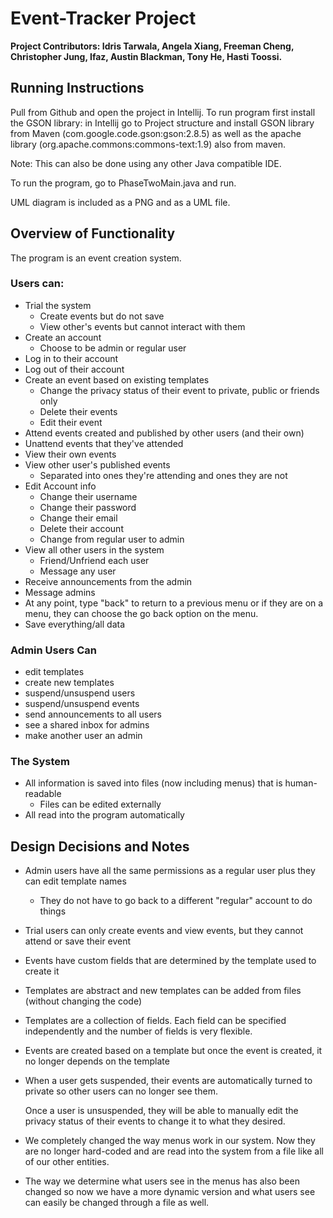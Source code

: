# Event-Tracker Project

**Project Contributors: Idris Tarwala, Angela Xiang, Freeman Cheng, Christopher Jung, Ifaz, Austin Blackman, Tony He, Hasti Toossi.**

## Running Instructions

Pull from Github and open the project in Intellij. To run program first install the GSON library: in Intellij go to Project structure and install GSON library from Maven (com.google.code.gson:gson:2.8.5) as well as the apache library (org.apache.commons:commons-text:1.9) also from maven. 

Note: This can also be done using any other Java compatible IDE.

To run the program, go to PhaseTwoMain.java and run.

UML diagram is included as a PNG and as a UML file.

## Overview of Functionality

The program is an event creation system.

### Users can:

- Trial the system
  - Create events but do not save
  - View other's events but cannot interact with them
- Create an account
  - Choose to be admin or regular user
- Log in to their account
- Log out of their account
- Create an event based on existing templates
  - Change the privacy status of their event to private, public or friends only
  - Delete their events
  - Edit their event
- Attend events created and published by other users (and their own)
- Unattend events that they've attended
- View their own events
- View other user's published events
  - Separated into ones they're attending and ones they are not
- Edit Account info
  - Change their username
  - Change their password
  - Change their email
  - Delete their account
  - Change from regular user to admin
- View all other users in the system
  - Friend/Unfriend each user
  - Message any user
- Receive announcements from the admin
- Message admins
- At any point, type "back" to return to a previous menu or if they are on a menu, they can choose the go back option on the menu.
- Save everything/all data

### Admin Users Can

- edit templates
- create new templates
- suspend/unsuspend users
- suspend/unsuspend events
- send announcements to all users
- see a shared inbox for admins
- make another user an admin

### The System

- All information is saved into files (now including menus) that is human-readable
  - Files can be edited externally
- All read into the program automatically

## Design Decisions and Notes

- Admin users have all the same permissions as a regular user plus they can edit template names

  - They do not have to go back to a different "regular" account to do things

- Trial users can only create events and view events, but they cannot attend or save their event

- Events have custom fields that are determined by the template used to create it

- Templates are abstract and new templates can be added from files (without changing the code)

- Templates are a collection of fields. Each field can be specified independently and the number of fields is very flexible.

- Events are created based on a template but once the event is created, it no longer depends on the template

- When a user gets suspended, their events are automatically turned to private so other users can no longer see them.

  Once a user is unsuspended, they will be able to manually edit the privacy status of their events to change it to what they desired.

- We completely changed the way menus work in our system. Now they are no longer hard-coded and are read into the system from a file like all of our other entities.

- The way we determine what users see in the menus has also been changed so now we have a more dynamic version and what users see can easily be changed through a file as well.
